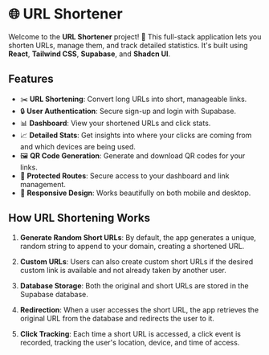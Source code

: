 # 🌐 URL Shortener

Welcome to the **URL Shortener** project! 🚀 This full-stack application lets you shorten URLs, manage them, and track detailed statistics. It's built using **React**, **Tailwind CSS**, **Supabase**, and **Shadcn UI**.

## Features

- ✂️ **URL Shortening**: Convert long URLs into short, manageable links.
- 🔒 **User Authentication**: Secure sign-up and login with Supabase.
- 📊 **Dashboard**: View your shortened URLs and click stats.
- 📈 **Detailed Stats**: Get insights into where your clicks are coming from and which devices are being used.
- 🖼️ **QR Code Generation**: Generate and download QR codes for your links.
- 🔐 **Protected Routes**: Secure access to your dashboard and link management.
- 📱 **Responsive Design**: Works beautifully on both mobile and desktop.

## How URL Shortening Works

1. **Generate Random Short URLs**: By default, the app generates a unique, random string to append to your domain, creating a shortened URL.

2. **Custom URLs**: Users can also create custom short URLs if the desired custom link is available and not already taken by another user.

3. **Database Storage**: Both the original and short URLs are stored in the Supabase database.

4. **Redirection**: When a user accesses the short URL, the app retrieves the original URL from the database and redirects the user to it.

5. **Click Tracking**: Each time a short URL is accessed, a click event is recorded, tracking the user's location, device, and time of access.


